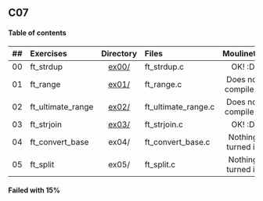 ## C07

#### Table of contents

|  ##  |			Exercises				|	Directory	|	Files			|	Moulinette	|
|:----:|:-----------------------------------|:-------------:|:------------------|:-------------:|
|  00  |ft_strdup						|	[ex00/](https://github.com/somedevv/42-C-Piscine/tree/master/C07/ex00)		| ft_strdup.c	| OK! :D |
|  01  |ft_range							|	[ex01/](https://github.com/somedevv/42-C-Piscine/tree/master/C07/ex01)		|ft_range.c			| Does not compile :( |
|  02  |ft_ultimate_range							|	[ex02/](https://github.com/somedevv/42-C-Piscine/tree/master/C07/ex02)		|ft_ultimate_range.c		| Does not compile :( |
|  03  |ft_strjoin									|	[ex03/](https://github.com/somedevv/42-C-Piscine/tree/master/C07/ex03)		|ft_strjoin.c				| OK! :D |
|  04  |ft_convert_base							|	ex04/		|ft_convert_base.c		| Nothing turned in |
|  05  |ft_split									|	ex05/		|ft_split.c				| Nothing turned in |

#### Failed with 15%
